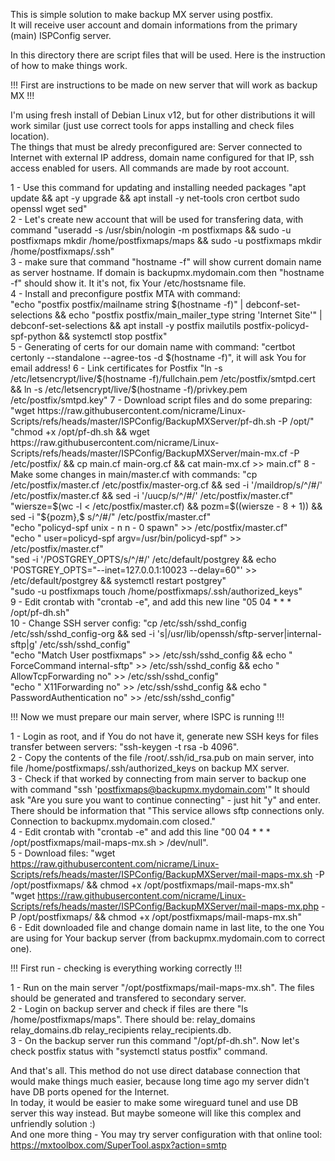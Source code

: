 This is simple solution to make backup MX server using postfix.  
It will receive user account and domain informations from the primary (main) ISPConfig server.  
  
In this directory there are script files that will be used. Here is the instruction of how to make things work.  
  
!!! First are instructions to be made on new server that will work as backup MX !!!  
  
I'm using fresh install of Debian Linux v12, but for other distributions it will work similar (just use correct tools for apps installing and check files location).  
The things that must be alredy preconfigured are: Server connected to Internet with external IP address, domain name configured for that IP, ssh access enabled for users. All commands are made by root account.  
  
1 - Use this command for updating and installing needed packages "apt update && apt -y upgrade && apt install -y net-tools cron certbot sudo openssl wget sed"   
2 - Let's create new account that will be used for transfering data, with command "useradd -s /usr/sbin/nologin -m postfixmaps && sudo -u postfixmaps mkdir /home/postfixmaps/maps && sudo -u postfixmaps mkdir /home/postfixmaps/.ssh"  
3 - make sure that command "hostname -f" will show current domain name as server hostname. If domain is backupmx.mydomain.com then "hostname -f" should show it. It it's not, fix Your /etc/hostsname file.  
4 - Install and preconfigure postfix MTA with command:   
    "echo "postfix	postfix/mailname string $(hostname -f)" | debconf-set-selections && echo "postfix postfix/main_mailer_type string 'Internet Site'" | debconf-set-selections && apt install -y postfix mailutils postfix-policyd-spf-python && systemctl stop postfix"  
5 - Generating of certs for our domain name with command: "certbot certonly --standalone --agree-tos -d $(hostname -f)", it will ask You for email address!  
6 - Link certificates for Postfix "ln -s /etc/letsencrypt/live/$(hostname -f)/fullchain.pem /etc/postfix/smtpd.cert && ln -s /etc/letsencrypt/live/$(hostname -f)/privkey.pem /etc/postfix/smtpd.key"  
7 - Download script files and do some preparing: "wget https://raw.githubusercontent.com/nicrame/Linux-Scripts/refs/heads/master/ISPConfig/BackupMXServer/pf-dh.sh -P /opt/"  
    "chmod +x /opt/pf-dh.sh && wget https://raw.githubusercontent.com/nicrame/Linux-Scripts/refs/heads/master/ISPConfig/BackupMXServer/main-mx.cf -P /etc/postfix/ && cp main.cf main-org.cf && cat main-mx.cf >> main.cf"  
8 - Make some changes in main/master.cf with commands: "cp /etc/postfix/master.cf /etc/postfix/master-org.cf && sed -i '/maildrop/s/^/#/' /etc/postfix/master.cf && sed -i '/uucp/s/^/#/' /etc/postfix/master.cf"  
    "wiersze=$(wc -l < /etc/postfix/master.cf) && pozm=$((wiersze - 8 + 1)) && sed -i "${pozm},\$ s/^/#/" /etc/postfix/master.cf"  
	"echo "policyd-spf  unix  -       n       n       -       0       spawn" >> /etc/postfix/master.cf"  
	"echo "  user=policyd-spf argv=/usr/bin/policyd-spf" >> /etc/postfix/master.cf"  
	"sed -i '/POSTGREY_OPTS/s/^/#/' /etc/default/postgrey && echo 'POSTGREY_OPTS="--inet=127.0.0.1:10023 --delay=60"' >> /etc/default/postgrey && systemctl restart postgrey"  
	"sudo -u postfixmaps touch /home/postfixmaps/.ssh/authorized_keys"  
9 - Edit crontab with "crontab -e", and add this new line "05 04 * * * /opt/pf-dh.sh"  
10 - Change SSH server config: "cp /etc/ssh/sshd_config /etc/ssh/sshd_config-org && sed -i 's|/usr/lib/openssh/sftp-server|internal-sftp|g' /etc/ssh/sshd_config"  
    "echo "Match User postfixmaps" >> /etc/ssh/sshd_config && echo "    ForceCommand internal-sftp" >> /etc/ssh/sshd_config && echo "    AllowTcpForwarding no" >> /etc/ssh/sshd_config"  
    "echo "    X11Forwarding no" >> /etc/ssh/sshd_config && echo "    PasswordAuthentication no" >> /etc/ssh/sshd_config"
  
!!! Now we must prepare our main server, where ISPC is running !!!  
  
1 - Login as root, and if You do not have it, generate new SSH keys for files transfer between servers: "ssh-keygen -t rsa -b 4096".   
2 - Copy the contents of the file /root/.ssh/id_rsa.pub on main server, into file /home/postfixmaps/.ssh/authorized_keys on backup MX server.  
3 - Check if that worked by connecting from main server to backup one with command "ssh 'postfixmaps@backupmx.mydomain.com'" It should ask "Are you sure you want to continue connecting" - just hit "y" and enter.  
    There should be information that "This service allows sftp connections only. Connection to backupmx.mydomain.com closed."  
4 - Edit crontab with "crontab -e" and add this line "00 04 * * * /opt/postfixmaps/mail-maps-mx.sh > /dev/null".  
5 - Download files: "wget https://raw.githubusercontent.com/nicrame/Linux-Scripts/refs/heads/master/ISPConfig/BackupMXServer/mail-maps-mx.sh -P /opt/postfixmaps/ && chmod +x /opt/postfixmaps/mail-maps-mx.sh"  
    "wget https://raw.githubusercontent.com/nicrame/Linux-Scripts/refs/heads/master/ISPConfig/BackupMXServer/mail-maps-mx.php -P /opt/postfixmaps/ && chmod +x /opt/postfixmaps/mail-maps-mx.sh"  
6 - Edit downloaded file and change domain name in last lite, to the one You are using for Your backup server (from backupmx.mydomain.com to correct one).  
  
!!! First run - checking is everything working correctly !!!  
  
1 - Run on the main server "/opt/postfixmaps/mail-maps-mx.sh". The files should be generated and transfered to secondary server.  
2 - Login on backup server and check if files are there "ls /home/postfixmaps/maps". There should be: relay_domains relay_domains.db  relay_recipients  relay_recipients.db.  
3 - On the backup server run this command "/opt/pf-dh.sh". Now let's check postfix status with "systemctl status postfix" command.  
  
And that's all. This method do not use direct database connection that would make things much easier, because long time ago my server didn't have DB ports opened for the Internet.  
In today, it would be easier to make some wireguard tunel and use DB server this way instead. But maybe someone will like this complex and unfriendly solution :)  
And one more thing - You may try server configuration with that online tool: https://mxtoolbox.com/SuperTool.aspx?action=smtp  


